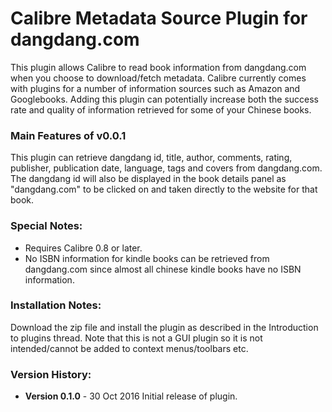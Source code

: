 Calibre Metadata Source Plugin for dangdang.com
=========

This plugin allows Calibre to read book information from dangdang.com when you choose to download/fetch metadata. Calibre currently comes with plugins for a number of information sources such as Amazon and Googlebooks. Adding this plugin can potentially increase both the success rate and quality of information retrieved for some of your Chinese books.

### Main Features of v0.0.1
This plugin can retrieve dangdang id, title, author, comments, rating, publisher, publication date, language, tags and covers from dangdang.com. The dangdang id will also be displayed in the book details panel as "dangdang.com" to be clicked on and taken directly to the website for that book.

### Special Notes:
* Requires Calibre 0.8 or later.
* No ISBN information for kindle books can be retrieved from dangdang.com since almost all chinese kindle books have no ISBN information.

### Installation Notes:
Download the zip file and install the plugin as described in the Introduction to plugins thread.
Note that this is not a GUI plugin so it is not intended/cannot be added to context menus/toolbars etc.

### Version History:
* __Version 0.1.0__ - 30 Oct 2016
    Initial release of plugin.
